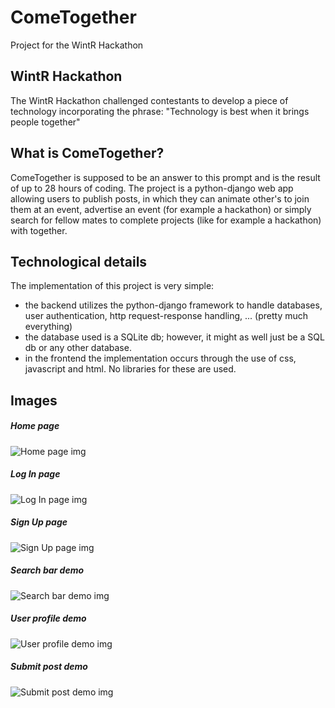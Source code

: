 # ComeTogether
Project for the WintR Hackathon

## WintR Hackathon
The WintR Hackathon challenged contestants to develop a piece of technology incorporating the phrase:
"Technology is best when it brings people together"

## What is ComeTogether?
ComeTogether is supposed to be an answer to this prompt and is the result of up to 28 hours of coding. 
The project is a python-django web app allowing users to publish posts, in which they can
animate other's to join them at an event, advertise an event (for example a hackathon) or simply search
for fellow mates to complete projects (like for example a hackathon) with together.

## Technological details
The implementation of this project is very simple:
 - the backend utilizes the python-django framework to handle databases, user authentication, http request-response handling, ... (pretty much everything)
 - the database used is a SQLite db; however, it might as well just be a SQL db or any other database.
 - in the frontend the implementation occurs through the use of css, javascript and html. No libraries for these are used.
 
 ## Images
##### Home page
![Home page img](https://imgur.com/ZPslYxZ.png)
##### Log In page
![Log In page img](https://imgur.com/UfX5O3B.png)
##### Sign Up page
![Sign Up page img](https://imgur.com/cd8JAXv.png)
##### Search bar demo
![Search bar demo img](https://imgur.com/7IGkpyy.png)
##### User profile demo
![User profile demo img](https://imgur.com/4bEXZi4.png)
##### Submit post demo
![Submit post demo img](https://imgur.com/5MTbKiI.png)
